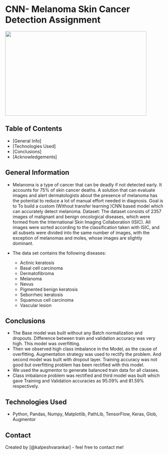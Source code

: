 # CNN- Melanoma Skin Cancer Detection Assignment

<img src="https://github.com/kalpeshvarankar/CNN-Melanoma_Skin_Cancer_Detection./raw/main/Display/CNNgif.gif" width="450" height="270">


## Table of Contents
* [General Info]
* [Technologies Used]
* [Conclusions]
* [Acknowledgements]

## General Information

- Melanoma is a type of cancer that can be deadly if not detected early. It accounts for 75% of skin cancer deaths. A solution that can evaluate images and alert dermatologists about the presence of melanoma has the potential to reduce a lot of manual effort needed in diagnosis. Goal is to To build a custom (Without transfer learning )CNN based model which can accurately detect melanoma. Dataset: The dataset consists of 2357 images of malignant and benign oncological diseases, which were formed from the International Skin Imaging Collaboration (ISIC). All images were sorted according to the classification taken with ISIC, and all subsets were divided into the same number of images, with the exception of melanomas and moles, whose images are slightly dominant.

- The data set contains the following diseases:
    - Actinic keratosis
    - Basal cell carcinoma
    - Dermatofibroma
    - Melanoma
    - Nevus
    - Pigmented benign keratosis
    - Seborrheic keratosis
    - Squamous cell carcinoma
    - Vascular lesion


<!-- You don't have to answer all the questions - just the ones relevant to your project. -->

## Conclusions
- The Base model was built without any Batch normalization and dropouts. Difference between train and validation accuracy was very high. This model was overfitting.
- Then we observed high class imbalance in the Model, as the cause of overfitting. Augmentation strategy was used to rectify the problem. And second model was built with dropout layer. Training accuracy was not good but overfitting problem has been rectified with this model.
- We used the augmentor to generate balanced train data for all classes.
- Class imbalance problem was rectified and third model was built which gave Training and Validation accuracies as 95.09% and 81.59% respectively.


<!-- You don't have to answer all the questions - just the ones relevant to your project. -->


## Technologies Used
- Python, Pandas, Numpy, Matplotlib, PathLib, TensorFlow, Keras, Glob, Augmentor

<!-- As the libraries versions keep on changing, it is recommended to mention the version of library used in this project -->


## Contact
Created by [@kalpeshvarankar] - feel free to contact me!


<!-- Optional -->
<!-- ## License -->
<!-- This project is open source and available under the [... License](). -->

<!-- You don't have to include all sections - just the one's relevant to your project -->
